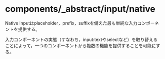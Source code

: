 # components/_abstract/input/native

Native Inputはplaceholder，prefix，suffixを備えた最も単純な入力コンポーネントを提供する。

入力コンポーネントの実態（すなわち，input:textやselectなど）を取り替えることによって，一つのコンポーネントから複数の機能を提供することを可能にする。
